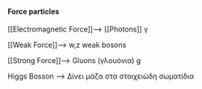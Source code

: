 #### Force particles

[[Electromagnetic Force]]--> [[Photons]] γ

[[Weak Force]]--> w,z weak bosons

[[Strong Force]]--> Gluons (γλουόνια) g

Higgs Bosson --> Δίνει μάζα στα στοιχειώδη σωματίδια

